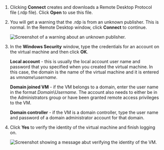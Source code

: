 1. Clicking **Connect** creates and downloads a Remote Desktop Protocol file (.rdp file). Click **Open** to use this file.
2. You will get a warning that the .rdp is from an unknown publisher. This is normal. In the Remote Desktop window, click **Connect** to continue.
   
    ![Screenshot of a warning about an unknown publisher.](https://docstestmedia1.blob.core.windows.net/azure-media/includes/media/virtual-machines-log-on-win-server/rdp-warn.png)
3. In the **Windows Security** window, type the credentials for an account on the virtual machine and then click **OK**.
   
     **Local account** - this is usually the local account user name and password that you specified when you created the virtual machine. In this case, the domain is the name of the virtual machine and it is entered as *vmname*&#92;*username*.  
   
    **Domain joined VM** - if the VM belongs to a domain, enter the user name in the format *Domain*&#92;*Username*. The account also needs to either be in the Administrators group or have been granted remote access privileges to the VM.
   
    **Domain controller** - if the VM is a domain controller, type the user name and password of a domain administrator account for that domain.
4. Click **Yes** to verify the identity of the virtual machine and finish logging on.
   
   ![Screenshot showing a message abut verifying the identity of the VM.](https://docstestmedia1.blob.core.windows.net/azure-media/includes/media/virtual-machines-log-on-win-server/cert-warning.png)



